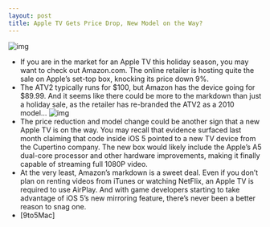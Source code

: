 ```yaml
---
layout: post
title: Apple TV Gets Price Drop, New Model on the Way?
---
```

![img](http://media.idownloadblog.com/wp-content/uploads/2011/08/Jailbreak-the-Apple-TV-2-With-Seas0nPass.png)
* If you are in the market for an Apple TV this holiday season, you may want to check out Amazon.com. The online retailer is hosting quite the sale on Apple’s set-top box, knocking its price down 9%.
* The ATV2 typically runs for $100, but Amazon has the device going for $89.99. And it seems like there could be more to the markdown than just a holiday sale, as the retailer has re-branded the ATV2 as a 2010 model…
![img](http://media.idownloadblog.com/wp-content/uploads/2011/11/apple-tv2-price-drop-e1321388060897.png)
* The price reduction and model change could be another sign that a new Apple TV is on the way. You may recall that evidence surfaced last month claiming that code inside iOS 5 pointed to a new TV device from the Cupertino company. The new box would likely include the Apple’s A5 dual-core processor and other hardware improvements, making it finally capable of streaming full 1080P video.
* At the very least, Amazon’s markdown is a sweet deal. Even if you don’t plan on renting videos from iTunes or watching NetFlix, an Apple TV is required to use AirPlay. And with game developers starting to take advantage of iOS 5’s new mirroring feature, there’s never been a better reason to snag one.
* [9to5Mac]

